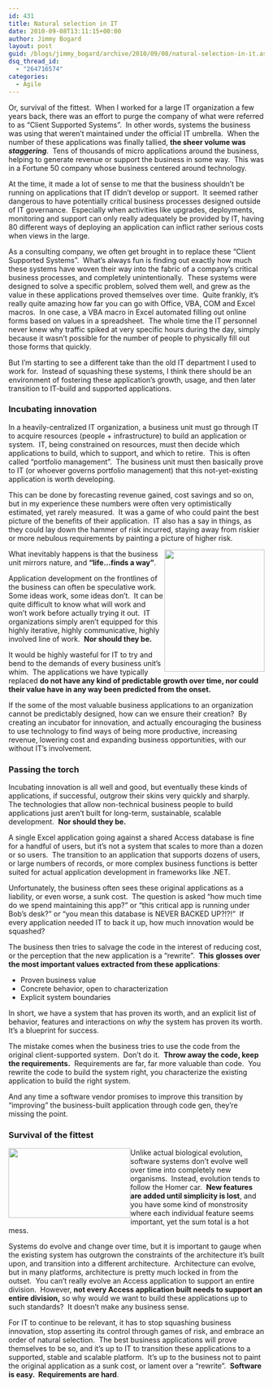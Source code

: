 ```yaml
---
id: 431
title: Natural selection in IT
date: 2010-09-08T13:11:15+00:00
author: Jimmy Bogard
layout: post
guid: /blogs/jimmy_bogard/archive/2010/09/08/natural-selection-in-it.aspx
dsq_thread_id:
  - "264716574"
categories:
  - Agile
---
```

Or, survival of the fittest.&#160; When I worked for a large IT organization a few years back, there was an effort to purge the company of what were referred to as “Client Supported Systems”.&#160; In other words, systems the business was using that weren’t maintained under the official IT umbrella.&#160; When the number of these applications was finally tallied, **the sheer volume was _staggering_**.&#160; Tens of thousands of micro applications around the business, helping to generate revenue or support the business in some way.&#160; This was in a Fortune 50 company whose business centered around technology.

At the time, it made a lot of sense to me that the business shouldn’t be running on applications that IT didn’t develop or support.&#160; It seemed rather dangerous to have potentially critical business processes designed outside of IT governance.&#160; Especially when activities like upgrades, deployments, monitoring and support can only really adequately be provided by IT, having 80 different ways of deploying an application can inflict rather serious costs when views in the large.

As a consulting company, we often get brought in to replace these “Client Supported Systems”.&#160; What’s always fun is finding out exactly how much these systems have woven their way into the fabric of a company’s critical business processes, and completely unintentionally.&#160; These systems were designed to solve a specific problem, solved them well, and grew as the value in these applications proved themselves over time.&#160; Quite frankly, it’s really quite amazing how far you can go with Office, VBA, COM and Excel macros.&#160; In one case, a VBA macro in Excel automated filling out online forms based on values in a spreadsheet.&#160; The whole time the IT personnel never knew why traffic spiked at very specific hours during the day, simply because it wasn’t possible for the number of people to physically fill out those forms that quickly.

But I’m starting to see a different take than the old IT department I used to work for.&#160; Instead of squashing these systems, I think there should be an environment of fostering these application’s growth, usage, and then later transition to IT-build and supported applications.

### Incubating innovation

In a heavily-centralized IT organization, a business unit must go through IT to acquire resources (people + infrastructure) to build an application or system.&#160; IT, being constrained on resources, must then decide which applications to build, which to support, and which to retire.&#160; This is often called “portfolio management”.&#160; The business unit must then basically prove to IT (or whoever governs portfolio management) that this not-yet-existing application is worth developing.

This can be done by forecasting revenue gained, cost savings and so on, but in my experience these numbers were often very optimistically estimated, yet rarely measured.&#160; It was a game of who could paint the best picture of the benefits of their application.&#160; IT also has a say in things, as they could lay down the hammer of risk incurred, staying away from riskier or more nebulous requirements by painting a picture of higher risk.

<img style="margin-left: 0px;margin-right: 0px" align="right" src="http://www.moviemobsters.com/wp-content/uploads/2009/11/jeff_goldblum.jpg" width="197" height="240" />What inevitably happens is that the business unit mirrors nature, and **“life…finds a way”**. 

Application development on the frontlines of the business can often be speculative work.&#160; Some ideas work, some ideas don’t.&#160; It can be quite difficult to know what will work and won’t work before actually trying it out.&#160; IT organizations simply aren’t equipped for this highly iterative, highly communicative, highly involved line of work.&#160; **Nor should they be.**

It would be highly wasteful for IT to try and bend to the demands of every business unit’s whim.&#160; The applications we have typically replaced **do not have any kind of predictable growth over time, nor could their value have in any way been predicted from the onset.**

If the some of the most valuable business applications to an organization cannot be predictably designed, how can we ensure their creation?&#160; By creating an incubator for innovation, and actually encouraging the business to use technology to find ways of being more productive, increasing revenue, lowering cost and expanding business opportunities, with our without IT’s involvement.

### Passing the torch

Incubating innovation is all well and good, but eventually these kinds of applications, if successful, outgrow their skins very quickly and sharply.&#160; The technologies that allow non-technical business people to build applications just aren’t built for long-term, sustainable, scalable development.&#160; **Nor should they be.**

A single Excel application going against a shared Access database is fine for a handful of users, but it’s not a system that scales to more than a dozen or so users.&#160; The transition to an application that supports dozens of users, or large numbers of records, or more complex business functions is better suited for actual application development in frameworks like .NET.

Unfortunately, the business often sees these original applications as a liability, or even worse, a sunk cost.&#160; The question is asked “how much time do we spend maintaining this app?” or “this critical app is running under Bob’s desk?” or “you mean this database is NEVER BACKED UP?!?!”&#160; If every application needed IT to back it up, how much innovation would be squashed?

The business then tries to salvage the code in the interest of reducing cost, or the perception that the new application is a “rewrite”.&#160; **This** **glosses over the most important values extracted from these applications**:

  * Proven business value
  * Concrete behavior, open to characterization
  * Explicit system boundaries

In short, we have a system that has proven its worth, and an explicit list of behavior, features and interactions on _why_ the system has proven its worth.&#160; It’s a blueprint for success.

The mistake comes when the business tries to use the code from the original client-supported system.&#160; Don’t do it.&#160; **Throw away the code, keep the requirements.**&#160; Requirements are far, far more valuable than code.&#160; You rewrite the code to build the system right, you characterize the existing application to build the right system.

And any time a software vendor promises to improve this transition by “improving” the business-built application through code gen, they’re missing the point.

### Survival of the fittest

<img style="margin-left: 0px;margin-right: 0px" align="left" src="http://blog.ponoko.com/wp-content/uploads/2008/12/homer-car.gif" width="240" height="137" />Unlike actual biological evolution, software systems don’t evolve well over time into completely new organisms.&#160; Instead, evolution tends to follow the Homer car.&#160; **New features are added until simplicity is lost**, and you have some kind of monstrosity where each individual feature seems important, yet the sum total is a hot mess.

Systems do evolve and change over time, but it is important to gauge when the existing system has outgrown the constraints of the architecture it’s built upon, and transition into a different architecture.&#160; Architecture can evolve, but in many platforms, architecture is pretty much locked in from the outset.&#160; You can’t really evolve an Access application to support an entire division.&#160; However, **not every Access application built needs to support an entire division,** so why would we want to build these applications up to such standards?&#160; It doesn’t make any business sense.

For IT to continue to be relevant, it has to stop squashing business innovation, stop asserting its control through games of risk, and embrace an order of natural selection.&#160; The best business applications will prove themselves to be so, and it’s up to IT to transition these applications to a supported, stable and scalable platform.&#160; It’s up to the business not to paint the original application as a sunk cost, or lament over a “rewrite”.&#160; **Software is easy.&#160; Requirements are hard**.